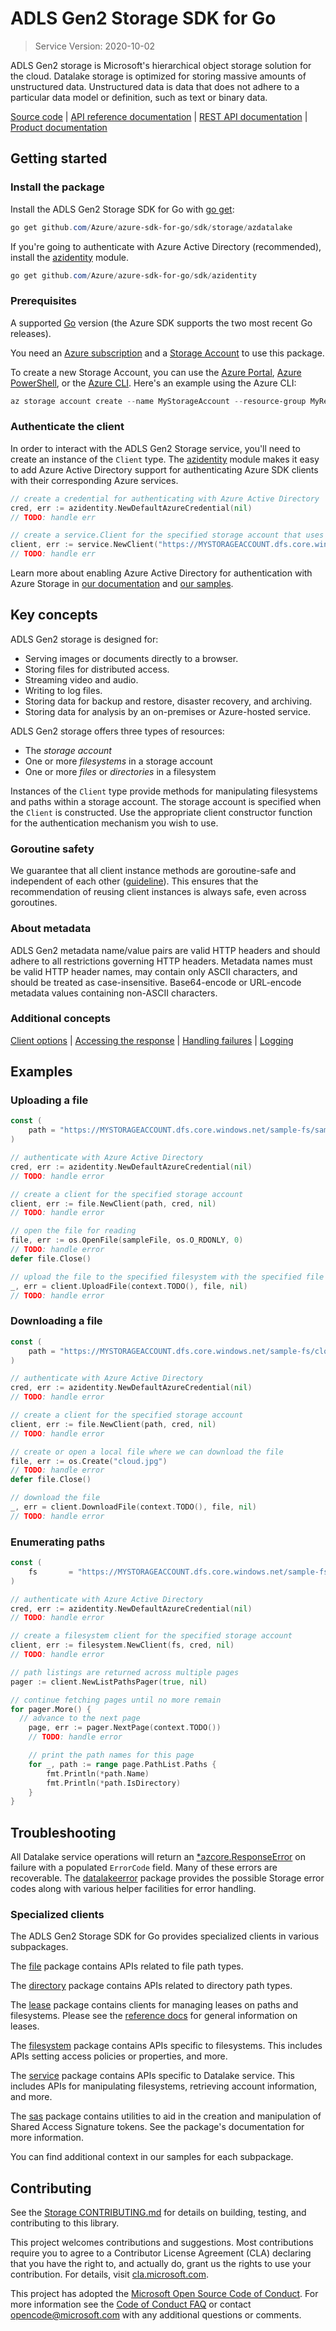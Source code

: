 # ADLS Gen2 Storage SDK for Go

> Service Version: 2020-10-02

ADLS Gen2 storage is Microsoft's hierarchical object storage solution for the cloud. Datalake
storage is optimized for storing massive amounts of unstructured data.
Unstructured data is data that does not adhere to a particular data model or
definition, such as text or binary data.

[Source code][source] | [API reference documentation][docs] | [REST API documentation][rest_docs] | [Product documentation][product_docs]

## Getting started

### Install the package

Install the ADLS Gen2 Storage SDK for Go with [go get][goget]:

```Powershell
go get github.com/Azure/azure-sdk-for-go/sdk/storage/azdatalake
```

If you're going to authenticate with Azure Active Directory (recommended), install the [azidentity][azidentity] module.
```Powershell
go get github.com/Azure/azure-sdk-for-go/sdk/azidentity
```

### Prerequisites

A supported [Go][godevdl] version (the Azure SDK supports the two most recent Go releases).

You need an [Azure subscription][azure_sub] and a
[Storage Account][storage_account_docs] to use this package.

To create a new Storage Account, you can use the [Azure Portal][storage_account_create_portal],
[Azure PowerShell][storage_account_create_ps], or the [Azure CLI][storage_account_create_cli].
Here's an example using the Azure CLI:

```Powershell
az storage account create --name MyStorageAccount --resource-group MyResourceGroup --location westus --sku Standard_LRS
```

### Authenticate the client

In order to interact with the ADLS Gen2 Storage service, you'll need to create an instance of the `Client` type.  The [azidentity][azidentity] module makes it easy to add Azure Active Directory support for authenticating Azure SDK clients with their corresponding Azure services.

```go
// create a credential for authenticating with Azure Active Directory
cred, err := azidentity.NewDefaultAzureCredential(nil)
// TODO: handle err

// create a service.Client for the specified storage account that uses the above credential
client, err := service.NewClient("https://MYSTORAGEACCOUNT.dfs.core.windows.net/", cred, nil)
// TODO: handle err
```

Learn more about enabling Azure Active Directory for authentication with Azure Storage in [our documentation][storage_ad] and [our samples](#next-steps).

## Key concepts

ADLS Gen2 storage is designed for:

- Serving images or documents directly to a browser.
- Storing files for distributed access.
- Streaming video and audio.
- Writing to log files.
- Storing data for backup and restore, disaster recovery, and archiving.
- Storing data for analysis by an on-premises or Azure-hosted service.

ADLS Gen2 storage offers three types of resources:

- The _storage account_
- One or more _filesystems_ in a storage account
- One or more _files_ or _directories_ in a filesystem

Instances of the `Client` type provide methods for manipulating filesystems and paths within a storage account.
The storage account is specified when the `Client` is constructed.
Use the appropriate client constructor function for the authentication mechanism you wish to use.

### Goroutine safety
We guarantee that all client instance methods are goroutine-safe and independent of each other ([guideline](https://azure.github.io/azure-sdk/golang_introduction.html#thread-safety)). This ensures that the recommendation of reusing client instances is always safe, even across goroutines.

### About metadata
ADLS Gen2 metadata name/value pairs are valid HTTP headers and should adhere to all restrictions governing HTTP headers. Metadata names must be valid HTTP header names, may contain only ASCII characters, and should be treated as case-insensitive. Base64-encode or URL-encode metadata values containing non-ASCII characters.

### Additional concepts
<!-- CLIENT COMMON BAR -->
[Client options](https://pkg.go.dev/github.com/Azure/azure-sdk-for-go/sdk/azcore/policy#ClientOptions) |
[Accessing the response](https://pkg.go.dev/github.com/Azure/azure-sdk-for-go/sdk/azcore/runtime#WithCaptureResponse) |
[Handling failures](https://pkg.go.dev/github.com/Azure/azure-sdk-for-go/sdk/azcore#ResponseError) |
[Logging](https://pkg.go.dev/github.com/Azure/azure-sdk-for-go/sdk/azcore/log)
<!-- CLIENT COMMON BAR -->

## Examples

### Uploading a file

```go
const (
	path = "https://MYSTORAGEACCOUNT.dfs.core.windows.net/sample-fs/sample-file"
)

// authenticate with Azure Active Directory
cred, err := azidentity.NewDefaultAzureCredential(nil)
// TODO: handle error

// create a client for the specified storage account
client, err := file.NewClient(path, cred, nil)
// TODO: handle error

// open the file for reading
file, err := os.OpenFile(sampleFile, os.O_RDONLY, 0)
// TODO: handle error
defer file.Close()

// upload the file to the specified filesystem with the specified file name
_, err = client.UploadFile(context.TODO(), file, nil)
// TODO: handle error
```

### Downloading a file

```go
const (
    path = "https://MYSTORAGEACCOUNT.dfs.core.windows.net/sample-fs/cloud.jpg"
)

// authenticate with Azure Active Directory
cred, err := azidentity.NewDefaultAzureCredential(nil)
// TODO: handle error

// create a client for the specified storage account
client, err := file.NewClient(path, cred, nil)
// TODO: handle error

// create or open a local file where we can download the file
file, err := os.Create("cloud.jpg")
// TODO: handle error
defer file.Close()

// download the file
_, err = client.DownloadFile(context.TODO(), file, nil)
// TODO: handle error
```

### Enumerating paths

```go
const (
	fs       = "https://MYSTORAGEACCOUNT.dfs.core.windows.net/sample-fs"
)

// authenticate with Azure Active Directory
cred, err := azidentity.NewDefaultAzureCredential(nil)
// TODO: handle error

// create a filesystem client for the specified storage account
client, err := filesystem.NewClient(fs, cred, nil)
// TODO: handle error

// path listings are returned across multiple pages
pager := client.NewListPathsPager(true, nil)

// continue fetching pages until no more remain
for pager.More() {
  // advance to the next page
	page, err := pager.NextPage(context.TODO())
	// TODO: handle error

	// print the path names for this page
	for _, path := range page.PathList.Paths {
		fmt.Println(*path.Name)
        fmt.Println(*path.IsDirectory)
	}
}
```

## Troubleshooting

All Datalake service operations will return an
[*azcore.ResponseError][azcore_response_error] on failure with a
populated `ErrorCode` field. Many of these errors are recoverable.
The [datalakeerror][datalake_error] package provides the possible Storage error codes
along with various helper facilities for error handling.


### Specialized clients

The ADLS Gen2 Storage SDK for Go provides specialized clients in various subpackages.

The [file][file] package contains APIs related to file path types.

The [directory][directory] package contains APIs related to directory path types.

The [lease][lease] package contains clients for managing leases on paths and filesystems.  Please see the [reference docs](https://docs.microsoft.com/rest/api/storageservices/lease-blob#remarks) for general information on leases.

The [filesystem][filesystem] package contains APIs specific to filesystems.  This includes APIs setting access policies or properties, and more.

The [service][service] package contains APIs specific to Datalake service.  This includes APIs for manipulating filesystems, retrieving account information, and more.

The [sas][sas] package contains utilities to aid in the creation and manipulation of Shared Access Signature tokens.
See the package's documentation for more information.


You can find additional context in our samples for each subpackage.

## Contributing

See the [Storage CONTRIBUTING.md][storage_contrib] for details on building,
testing, and contributing to this library.

This project welcomes contributions and suggestions.  Most contributions require
you to agree to a Contributor License Agreement (CLA) declaring that you have
the right to, and actually do, grant us the rights to use your contribution. For
details, visit [cla.microsoft.com][cla].

This project has adopted the [Microsoft Open Source Code of Conduct][coc].
For more information see the [Code of Conduct FAQ][coc_faq]
or contact [opencode@microsoft.com][coc_contact] with any
additional questions or comments.

<!-- LINKS -->
[source]: https://github.com/Azure/azure-sdk-for-go/tree/main/sdk/storage/azdatalake
[docs]: https://pkg.go.dev/github.com/Azure/azure-sdk-for-go/sdk/storage/azdatalake
[rest_docs]: https://learn.microsoft.com/en-us/rest/api/storageservices/data-lake-storage-gen2
[product_docs]: https://learn.microsoft.com/en-us/rest/api/storageservices/data-lake-storage-gen2
[godevdl]: https://go.dev/dl/
[goget]: https://pkg.go.dev/cmd/go#hdr-Add_dependencies_to_current_module_and_install_them
[storage_account_docs]: https://docs.microsoft.com/azure/storage/common/storage-account-overview
[storage_account_create_ps]: https://docs.microsoft.com/azure/storage/common/storage-quickstart-create-account?tabs=azure-powershell
[storage_account_create_cli]: https://docs.microsoft.com/azure/storage/common/storage-quickstart-create-account?tabs=azure-cli
[storage_account_create_portal]: https://docs.microsoft.com/azure/storage/common/storage-quickstart-create-account?tabs=azure-portal
[azure_sub]: https://azure.microsoft.com/free/
[azidentity]: https://pkg.go.dev/github.com/Azure/azure-sdk-for-go/sdk/azidentity
[storage_ad]: https://docs.microsoft.com/azure/storage/common/storage-auth-aad
[azcore_response_error]: https://pkg.go.dev/github.com/Azure/azure-sdk-for-go/sdk/azcore#ResponseError
[datalake_error]: https://github.com/Azure/azure-sdk-for-go/tree/main/sdk/storage/azdatalake/datalakeerror/error_codes.go
[filesystem]: https://github.com/Azure/azure-sdk-for-go/tree/main/sdk/storage/azdatalake/filesystem/client.go
[lease]: https://github.com/Azure/azure-sdk-for-go/tree/main/sdk/storage/azdatalake/lease
[file]: https://github.com/Azure/azure-sdk-for-go/tree/main/sdk/storage/azdatalake/file/client.go
[directory]: https://github.com/Azure/azure-sdk-for-go/tree/main/sdk/storage/azdatalake/directory/client.go
[sas]: https://github.com/Azure/azure-sdk-for-go/tree/main/sdk/storage/azdatalake/sas
[service]: https://github.com/Azure/azure-sdk-for-go/tree/main/sdk/storage/azdatalake/service/client.go
[storage_contrib]: https://github.com/Azure/azure-sdk-for-go/blob/main/CONTRIBUTING.md
[cla]: https://cla.microsoft.com
[coc]: https://opensource.microsoft.com/codeofconduct/
[coc_faq]: https://opensource.microsoft.com/codeofconduct/faq/
[coc_contact]: mailto:opencode@microsoft.com
